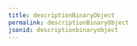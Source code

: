 ```yaml
---
title: descriptionBinaryObject
permalink: descriptionBinaryObject
jsonid: descriptionbinaryobject
---
```


